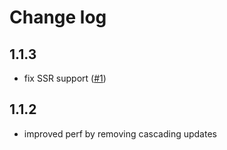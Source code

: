 # Change log

## 1.1.3

* fix SSR support ([#1](https://github.com/jameslnewell/react-render-image/pull/1))

## 1.1.2

* improved perf by removing cascading updates
